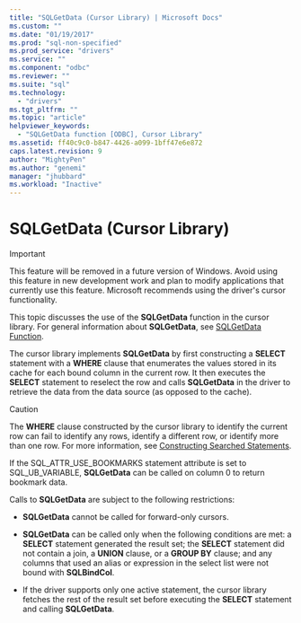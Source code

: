 ```yaml
---
title: "SQLGetData (Cursor Library) | Microsoft Docs"
ms.custom: ""
ms.date: "01/19/2017"
ms.prod: "sql-non-specified"
ms.prod_service: "drivers"
ms.service: ""
ms.component: "odbc"
ms.reviewer: ""
ms.suite: "sql"
ms.technology: 
  - "drivers"
ms.tgt_pltfrm: ""
ms.topic: "article"
helpviewer_keywords: 
  - "SQLGetData function [ODBC], Cursor Library"
ms.assetid: ff40c9c0-b847-4426-a099-1bff47e6e872
caps.latest.revision: 9
author: "MightyPen"
ms.author: "genemi"
manager: "jhubbard"
ms.workload: "Inactive"
---
```

# SQLGetData (Cursor Library)
> [!IMPORTANT]  
>  This feature will be removed in a future version of Windows. Avoid using this feature in new development work and plan to modify applications that currently use this feature. Microsoft recommends using the driver's cursor functionality.  
  
 This topic discusses the use of the **SQLGetData** function in the cursor library. For general information about **SQLGetData**, see [SQLGetData Function](../../../odbc/reference/syntax/sqlgetdata-function.md).  
  
 The cursor library implements **SQLGetData** by first constructing a **SELECT** statement with a **WHERE** clause that enumerates the values stored in its cache for each bound column in the current row. It then executes the **SELECT** statement to reselect the row and calls **SQLGetData** in the driver to retrieve the data from the data source (as opposed to the cache).  
  
> [!CAUTION]  
>  The **WHERE** clause constructed by the cursor library to identify the current row can fail to identify any rows, identify a different row, or identify more than one row. For more information, see [Constructing Searched Statements](../../../odbc/reference/appendixes/constructing-searched-statements.md).  
  
 If the SQL_ATTR_USE_BOOKMARKS statement attribute is set to SQL_UB_VARIABLE, **SQLGetData** can be called on column 0 to return bookmark data.  
  
 Calls to **SQLGetData** are subject to the following restrictions:  
  
-   **SQLGetData** cannot be called for forward-only cursors.  
  
-   **SQLGetData** can be called only when the following conditions are met: a **SELECT** statement generated the result set; the **SELECT** statement did not contain a join, a **UNION** clause, or a **GROUP BY** clause; and any columns that used an alias or expression in the select list were not bound with **SQLBindCol**.  
  
-   If the driver supports only one active statement, the cursor library fetches the rest of the result set before executing the **SELECT** statement and calling **SQLGetData**.
